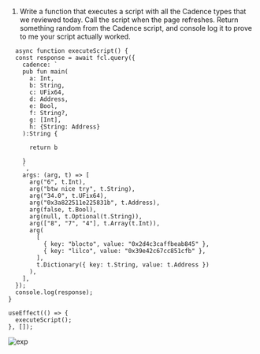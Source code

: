 1. Write a function that executes a script with all the Cadence types that we reviewed today. Call the script when the page refreshes. Return something        random from the Cadence script, and console log it to prove to me your script actually worked.


  ```
    async function executeScript() {
    const response = await fcl.query({
      cadence: `
      pub fun main(
        a: Int, 
        b: String, 
        c: UFix64, 
        d: Address, 
        e: Bool,
        f: String?,
        g: [Int],
        h: {String: Address}
      ):String {

        return b
        
      }
      `,
      args: (arg, t) => [
        arg("6", t.Int),
        arg("btw nice try", t.String),
        arg("34.0", t.UFix64),
        arg("0x3a822511e225831b", t.Address),
        arg(false, t.Bool),
        arg(null, t.Optional(t.String)),
        arg(["8", "7", "4"], t.Array(t.Int)),
        arg(
          [
            { key: "blocto", value: "0x2d4c3caffbeab845" },
            { key: "lilco", value: "0x39e42c67cc851cfb" },
          ],
          t.Dictionary({ key: t.String, value: t.Address })
        ),
      ],
    });
    console.log(response);
  }

  useEffect(() => {
    executeScript();
  }, []);
  ```

 ![exp](https://user-images.githubusercontent.com/107798155/195879130-4f18eff2-d059-4f91-a372-7eb8405fe60e.png)

